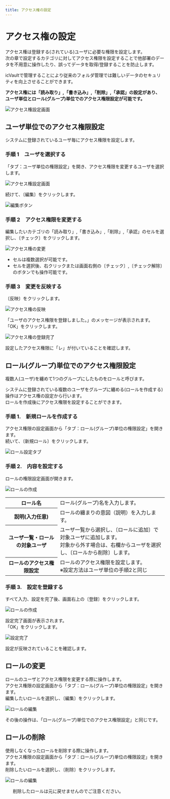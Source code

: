 ```yaml
---
title: アクセス権の設定
---
```


# アクセス権の設定

アクセス権は登録する(されている)ユーザに必要な権限を設定します。<br>
次の章で設定するカテゴリに対してアクセス権限を設定することで他部署のデータを不用意に操作したり、誤ってデータを取得/登録することを防止します。<br>

icVaultで管理することにより従来のフォルダ管理では難しいデータのセキュリティを向上させることができます。

**アクセス権には「読み取り」,「書き込み」,「削除」,「承認」の設定があり、<br />
ユーザ単位とロール(グループ)単位でのアクセス権限設定が可能です。**

![アクセス権設定画面](./img/Access_001.png)


## ユーザ単位でのアクセス権限設定
システムに登録されているユーザ毎にアクセス権限を設定します。

### 手順 1　ユーザを選択する
「タブ：ユーザ単位の権限設定」を開き、アクセス権限を変更するユーザを選択します。

![アクセス権設定画面](./img/Access_002.png)

続けて、〔編集〕をクリックします。

![編集ボタン](./img/Access_003.png)


### 手順 2　アクセス権限を変更する
編集したいカテゴリの「読み取り」,「書き込み」,「削除」,「承認」のセルを選択し、〔チェック〕をクリックします。

![アクセス権の変更](./img/Access_004.png)

<div class="note">
<ul>
<li>セルは複数選択が可能です。</li>
<li>セルを選択後、右クリックまたは画面右側の〔チェック〕,〔チェック解除〕のボタンでも操作可能です。</li>
</ul>
</div>


### 手順 3　変更を反映する
〔反映〕をクリックします。<br />

![アクセス権の反映](./img/Access_005.png)

「ユーザのアクセス権限を登録しました。」のメッセージが表示されます。<br>
「OK」をクリックします。

![アクセス権の登録完了](./img/Access_006.png)

設定したアクセス権限に「レ」が付いていることを確認します。


## ロール(グループ)単位でのアクセス権限設定
複数人(ユーザ)を纏めて1つのグループにしたものをロールと呼びます。<br>

システムに登録されている複数のユーザをグループに纏める(ロールを作成する)操作はアクセス権の設定から行います。<br>
ロールを作成後にアクセス権限を設定することができます。

### 手順 1.　新規ロールを作成する
アクセス権限の設定画面から「タブ：ロール(グループ)単位の権限設定」を開きます。<br>
続いて、〔新規ロール〕をクリックします。

![ロール設定タブ](./img/Access_007.png)

### 手順 2.　内容を設定する
ロールの権限設定画面が開きます。

![ロールの作成](./img/Access_008.png)

<table>
<tr>
<th>ロール名</th>
<td>ロール(グループ)名を入力します。</td>
</tr>
<th>説明(入力任意)</th>
<td>ロールの纏まりの意図（説明）を入力します。</td>
</tr>
<tr>
<th>ユーザ一覧・ロールの対象ユーザ</th>
<td>ユーザ一覧から選択し、〔ロールに追加〕で対象ユーザに追加します。<br>
対象から外す場合は、右欄からユーザを選択し、〔ロールから削除〕します。
</td>
</tr>
<tr>
<th>ロールのアクセス権限設定</th>
<td>ロールのアクセス権限を設定します。<br>
※設定方法はユーザ単位の手順2と同じ</td>
</tr>
</table>

### 手順 3.　設定を登録する
すべて入力、設定を完了後、画面右上の〔登録〕をクリックします。

![ロールの作成](./img/Access_009.png)

設定完了画面が表示されます。<br>
「OK」をクリックします。

![設定完了](./img/Access_010.png)

設定が反映されていることを確認します。


## ロールの変更
ロールのユーザとアクセス権限を変更する際に操作します。<br>
アクセス権限の設定画面から「タブ：ロール(グループ)単位の権限設定」を開きます。<br>
編集したいロールを選択し、〔編集〕をクリックします。

![ロールの編集](./img/Access_011.png)

その後の操作は、「ロール(グループ)単位でのアクセス権限設定」と同じです。

## ロールの削除
使用しなくなったロールを削除する際に操作します。<br>
アクセス権限の設定画面から「タブ：ロール(グループ)単位の権限設定」を開きます。<br>
削除したいロールを選択し、〔削除〕をクリックします。

![ロールの編集](./img/Access_012.png)

<div class="caution">
<ul>
削除したロールは元に戻せませんのでご注意ください。
</ul>
</div>
